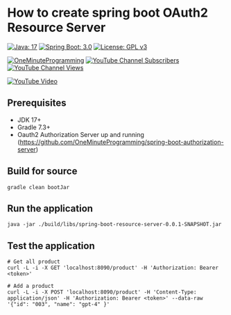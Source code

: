 # How to create spring boot OAuth2 Resource Server

[![Java: 17](https://img.shields.io/badge/Java-17+-green)](#)
[![Spring Boot: 3.0](https://img.shields.io/badge/Spring--Boot-3.0+-red)](#)
[![License: GPL v3](https://img.shields.io/badge/License-GPLv3-blue.svg)](https://www.gnu.org/licenses/gpl-3.0)

[![OneMinuteProgramming](https://img.shields.io/badge/OneMinuteProgramming-_-red?style=social&logo=youtube)](http://www.youtube.com/channel/UC7T7MMEhY8zYd6ekbDRdIhw?sub_confirmation=1)
[![YouTube Channel Subscribers](https://img.shields.io/youtube/channel/subscribers/UC7T7MMEhY8zYd6ekbDRdIhw?style=social)](http://www.youtube.com/channel/UC7T7MMEhY8zYd6ekbDRdIhw?sub_confirmation=1)
[![YouTube Channel Views](https://img.shields.io/youtube/channel/views/UC7T7MMEhY8zYd6ekbDRdIhw?style=social)](http://www.youtube.com/channel/UC7T7MMEhY8zYd6ekbDRdIhw?sub_confirmation=1)

[![YouTube Video](https://img.youtube.com/vi/bElJjuKs_Vo/0.jpg)](https://www.youtube.com/watch?v=bElJjuKs_Vo)

## Prerequisites
- JDK 17+
- Gradle 7.3+
- Oauth2 Authorization Server up and running (https://github.com/OneMinuteProgramming/spring-boot-authorization-server) 

## Build for source
```shell
gradle clean bootJar
```

## Run the application
```shell
java -jar ./build/libs/spring-boot-resource-server-0.0.1-SNAPSHOT.jar
```

## Test the application
```shell
# Get all product
curl -L -i -X GET 'localhost:8090/product' -H 'Authorization: Bearer <token>' 

# Add a product
curl -L -i -X POST 'localhost:8090/product' -H 'Content-Type: application/json' -H 'Authorization: Bearer <token>' --data-raw '{"id": "003", "name": "gpt-4" }'
```
